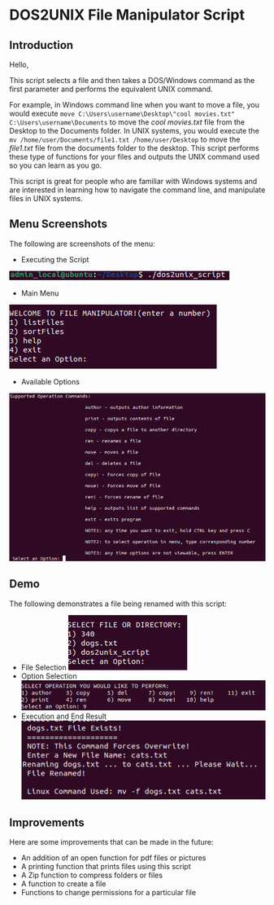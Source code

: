# DOS2UNIX File Manipulator Script

## Introduction
Hello, 

This script selects a file and then takes a DOS/Windows command as the first parameter and performs the equivalent UNIX command.

For example, in Windows command line when you want to move a file, you would execute `move C:\Users\username\Desktop\"cool movies.txt" C:\Users\username\Documents` to move the *cool movies.txt* file from the Desktop to the Documents folder. 
In UNIX systems, you would execute the `mv /home/user/Documents/file1.txt /home/user/Desktop` to move the *file1.txt* file from the documents folder to the desktop. 
This script performs these type of functions for your files and outputs the UNIX command used so you can learn as you go. 

This script is great for people who are familiar with Windows systems and are interested in learning how to navigate the command line, and manipulate files in UNIX systems. 

## Menu Screenshots
The following are screenshots of the menu:
- Executing the Script

![Screenshot](cmdline_execution.png)

- Main Menu

![Screenshot](main_menu.png)

- Available Options

![Screenshot](available_options.png)

## Demo
The following demonstrates a file being renamed with this script:
- File Selection
![Screenshot](demo_1.png)
- Option Selection
![Screenshot](demo_2.png)
- Execution and End Result
![Screenshot](demo_3.png)

## Improvements
Here are some improvements that can be made in the future: 
- An addition of an open function for pdf files or pictures
- A printing function that prints files using this script 
- A Zip function to compress folders or files
- A function to create a file
- Functions to change permissions for a particular file
